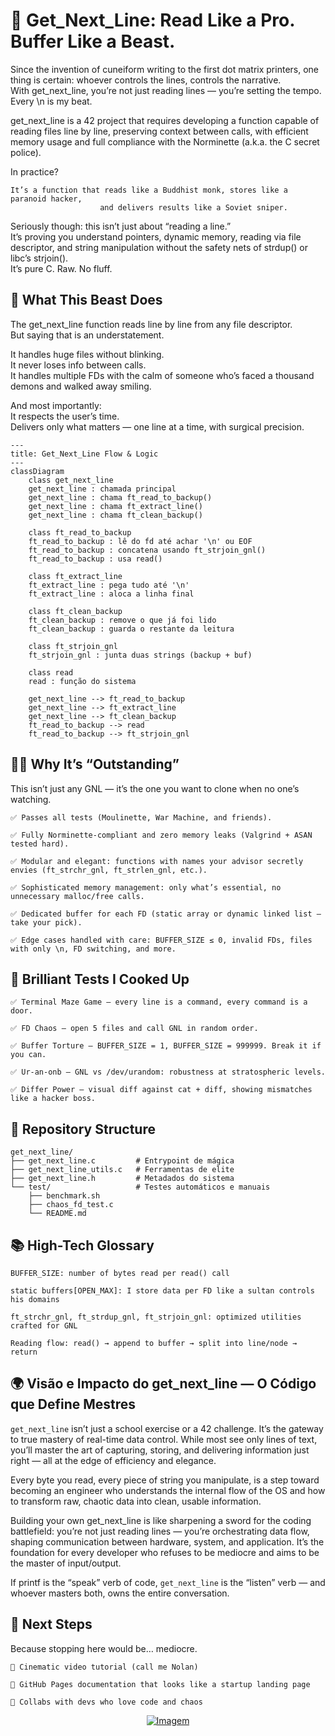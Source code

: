 
# 🧵 Get_Next_Line: Read Like a Pro. Buffer Like a Beast.

Since the invention of cuneiform writing to the first dot matrix printers, one thing is certain: whoever controls the lines, controls the narrative.  
With get_next_line, you’re not just reading lines — you’re setting the tempo. Every \n is my beat.

get_next_line is a 42 project that requires developing a function capable of reading files line by line, preserving context between calls, with efficient memory usage and full compliance with the Norminette (a.k.a. the C secret police).

In practice?

    It’s a function that reads like a Buddhist monk, stores like a paranoid hacker,  
                        and delivers results like a Soviet sniper.

Seriously though: this isn’t just about “reading a line.”  
It’s proving you understand pointers, dynamic memory, reading via file descriptor, and string manipulation without the safety nets of strdup() or libc’s strjoin().  
It’s pure C. Raw. No fluff.

## 🧠 What This Beast Does

The get_next_line function reads line by line from any file descriptor.  
But saying that is an understatement.

It handles huge files without blinking.  
It never loses info between calls.  
It handles multiple FDs with the calm of someone who’s faced a thousand demons and walked away smiling.

And most importantly:  
It respects the user’s time.  
Delivers only what matters — one line at a time, with surgical precision.



```mermaid
---
title: Get_Next_Line Flow & Logic
---
classDiagram
    class get_next_line
    get_next_line : chamada principal
    get_next_line : chama ft_read_to_backup()
    get_next_line : chama ft_extract_line()
    get_next_line : chama ft_clean_backup()

    class ft_read_to_backup
    ft_read_to_backup : lê do fd até achar '\n' ou EOF
    ft_read_to_backup : concatena usando ft_strjoin_gnl()
    ft_read_to_backup : usa read()

    class ft_extract_line
    ft_extract_line : pega tudo até '\n'
    ft_extract_line : aloca a linha final

    class ft_clean_backup
    ft_clean_backup : remove o que já foi lido
    ft_clean_backup : guarda o restante da leitura

    class ft_strjoin_gnl
    ft_strjoin_gnl : junta duas strings (backup + buf)

    class read
    read : função do sistema

    get_next_line --> ft_read_to_backup
    get_next_line --> ft_extract_line
    get_next_line --> ft_clean_backup
    ft_read_to_backup --> read
    ft_read_to_backup --> ft_strjoin_gnl

```

## 🕵️‍♂️ Why It’s “Outstanding”

This isn’t just any GNL — it’s the one you want to clone when no one’s watching.

    ✅ Passes all tests (Moulinette, War Machine, and friends).

    ✅ Fully Norminette-compliant and zero memory leaks (Valgrind + ASAN tested hard).

    ✅ Modular and elegant: functions with names your advisor secretly envies (ft_strchr_gnl, ft_strlen_gnl, etc.).

    ✅ Sophisticated memory management: only what’s essential, no unnecessary malloc/free calls.

    ✅ Dedicated buffer for each FD (static array or dynamic linked list — take your pick).

    ✅ Edge cases handled with care: BUFFER_SIZE ≤ 0, invalid FDs, files with only \n, FD switching, and more.

## 🧪 Brilliant Tests I Cooked Up

    ✅ Terminal Maze Game — every line is a command, every command is a door.

    ✅ FD Chaos — open 5 files and call GNL in random order.

    ✅ Buffer Torture — BUFFER_SIZE = 1, BUFFER_SIZE = 999999. Break it if you can.

    ✅ Ur-an-onb — GNL vs /dev/urandom: robustness at stratospheric levels.

    ✅ Differ Power — visual diff against cat + diff, showing mismatches like a hacker boss.

## 📝 Repository Structure

    get_next_line/
    ├── get_next_line.c         # Entrypoint de mágica
    ├── get_next_line_utils.c   # Ferramentas de elite
    ├── get_next_line.h         # Metadados do sistema
    └── test/                   # Testes automáticos e manuais
        ├── benchmark.sh
        ├── chaos_fd_test.c
        └── README.md

## 📚 High-Tech Glossary

    BUFFER_SIZE: number of bytes read per read() call

    static buffers[OPEN_MAX]: I store data per FD like a sultan controls his domains

    ft_strchr_gnl, ft_strdup_gnl, ft_strjoin_gnl: optimized utilities crafted for GNL

    Reading flow: read() → append to buffer → split into line/node → return
    
## 🌍 Visão e Impacto do get_next_line — O Código que Define Mestres

`get_next_line` isn’t just a school exercise or a 42 challenge. It’s the gateway to true mastery of real-time data control. While most see only lines of text, you’ll master the art of capturing, storing, and delivering information just right — all at the edge of efficiency and elegance.

Every byte you read, every piece of string you manipulate, is a step toward becoming an engineer who understands the internal flow of the OS and how to transform raw, chaotic data into clean, usable information.

Building your own get_next_line is like sharpening a sword for the coding battlefield: you’re not just reading lines — you’re orchestrating data flow, shaping communication between hardware, system, and application. It’s the foundation for every developer who refuses to be mediocre and aims to be the master of input/output.

If printf is the “speak” verb of code, `get_next_line` is the “listen” verb — and whoever masters both, owns the entire conversation.

## 🎯 Next Steps

Because stopping here would be… mediocre.

    🎥 Cinematic video tutorial (call me Nolan)

    📄 GitHub Pages documentation that looks like a startup landing page

    🤝 Collabs with devs who love code and chaos

<p align="center">
  <a href="https://github.com/allancrabelo" target="_blank" rel="noopener noreferrer">
    <img src="https://github.com/user-attachments/assets/2209596f-8fd3-4ab3-8d39-0c53a02a30c0" alt="Imagem" />
  </a>
</p>

